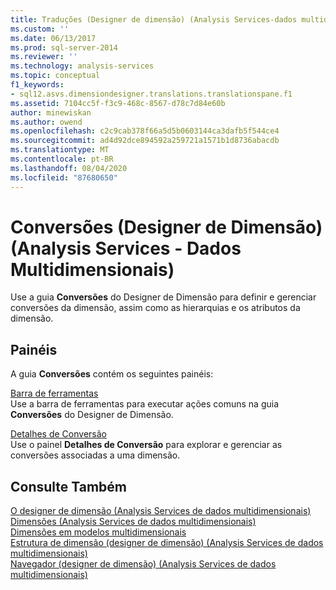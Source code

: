 ```yaml
---
title: Traduções (Designer de dimensão) (Analysis Services-dados multidimensionais) | Microsoft Docs
ms.custom: ''
ms.date: 06/13/2017
ms.prod: sql-server-2014
ms.reviewer: ''
ms.technology: analysis-services
ms.topic: conceptual
f1_keywords:
- sql12.asvs.dimensiondesigner.translations.translationspane.f1
ms.assetid: 7104cc5f-f3c9-468c-8567-d78c7d84e60b
author: minewiskan
ms.author: owend
ms.openlocfilehash: c2c9cab378f66a5d5b0603144ca3dafb5f544ce4
ms.sourcegitcommit: ad4d92dce894592a259721a1571b1d8736abacdb
ms.translationtype: MT
ms.contentlocale: pt-BR
ms.lasthandoff: 08/04/2020
ms.locfileid: "87680650"
---
```

# <a name="translations-dimension-designer-analysis-services---multidimensional-data"></a>Conversões (Designer de Dimensão) (Analysis Services - Dados Multidimensionais)
  Use a guia **Conversões** do Designer de Dimensão para definir e gerenciar conversões da dimensão, assim como as hierarquias e os atributos da dimensão.  
  
## <a name="panes"></a>Painéis  
 A guia **Conversões** contém os seguintes painéis:  
  
 [Barra de ferramentas](toolbar-translations-dimension-designer-analysis-services-multidimensional-data.md)  
 Use a barra de ferramentas para executar ações comuns na guia **Conversões** do Designer de Dimensão.  
  
 [Detalhes de Conversão](translation-details-dimension-designer-analysis-services-multidimensional-data.md)  
 Use o painel **Detalhes de Conversão** para explorar e gerenciar as conversões associadas a uma dimensão.  
  
## <a name="see-also"></a>Consulte Também  
 [O designer de dimensão &#40;Analysis Services de dados multidimensionais&#41;](dimension-designer-analysis-services-multidimensional-data.md)   
 [Dimensões &#40;Analysis Services de dados multidimensionais&#41;](multidimensional-models-olap-logical-dimension-objects/dimensions-analysis-services-multidimensional-data.md)   
 [Dimensões em modelos multidimensionais](multidimensional-models/dimensions-in-multidimensional-models.md)   
 [Estrutura de dimensão &#40;designer de dimensão&#41; &#40;Analysis Services de dados multidimensionais&#41;](dimension-structure-dimension-designer-analysis-services-multidimensional-data.md)   
 [Navegador &#40;designer de dimensão&#41; &#40;Analysis Services de dados multidimensionais&#41;](browser-dimension-designer-analysis-services-multidimensional-data.md)  
  
  
